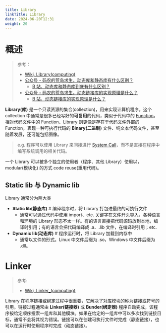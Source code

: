 ```yaml
---
title: Library
linkTitle: Library
date: 2024-06-20T12:31
weight: 20
---
```


# 概述

> 参考：
>
> - [Wiki, Library(computing)](https://en.wikipedia.org/wiki/Library_(computing))
> - [公众号 - 码农的荒岛求生，动态库和静态库有什么区别？](https://mp.weixin.qq.com/s/9pavORd5qjqEaKN7G_NBmw)
>   - [B 站，动态库和静态库到底有什么区别？](https://www.bilibili.com/video/BV1fb421q7gc)
> - [公众号 - 码农的荒岛求生，动态链接库的实现原理是什么？](https://mp.weixin.qq.com/s/_-mRDg06AaiKc4-HZ8PgdQ)
>   - [B 站，动态链接库的实现原理是什么？](https://www.bilibili.com/video/BV1aM4m1m7if)

**Library(库)** 是一个只读资源的集合(collection)，用来实现计算机程序。这个 collection 中通常是很多已经写好的**可复用**的代码，类似于代码中的 [Function](/docs/2.编程/计算机科学/Function/Function.md)。相对代码文件中的 Function、Library 则更像是存在于代码文件外部的 Function，表现一种可执行代码的 **Binary(二进制)** 文件、纯文本代码文件，甚至随着发展，还可能包括图像。

> e.g. 程序可以使用 Library 来间接进行 [System Call](/docs/1.操作系统/Kernel/System%20Call/System%20Call.md)，而不是直接在程序中编写系统调用的相关代码。

一个 Library 可以被多个独立的使用者（程序、其他 Library）使用以，modular(模块化) 的方式 code reuse(重用代码)。

## Static lib 与 Dynamic lib

Library 通常分为两大类

- **Static lib(静态库)** # 编译程序时，将 Library 打包进最终的可执行文件
  - 通常可以通过代码中使用 import、etc. 关键字在文件开头导入，各种语言和环境的 Library 形态不太一样。有的语言直接把代码源码放到本地，编译时引用；有的语言会把代码编译成 .a、.lib 文件，在编译时引用；etc.
- **Dynamic lib(动态库)** # 程序运行时，将 Library 加载到内存中
  - 通常以文件的形式。Linux 中文件后缀为 .so，Windows 中文件后缀为 .dll。

# Linker

> 参考:
>
> - [Wiki, Linker_(computing)](https://en.wikipedia.org/wiki/Linker_(computing))

Library 在程序链接或绑定过程中很重要，它解决了对库模块的称为链接或符号的引用。链接过程通常由 **Linker(链接器)** 或 **Bunder(绑定器)** 程序自动完成，该程序按给定顺序搜索一组库和其他模块。如果在给定的一组库中可以多次找到链接目标，通常不会将其视为错误。链接可以在创建可执行文件时完成（静态链接），也可以在运行时使用程序时完成（动态链接）。
